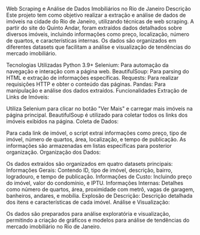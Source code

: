 Web Scraping e Análise de Dados Imobiliários no Rio de Janeiro
Descrição
Este projeto tem como objetivo realizar a extração e análise de dados de imóveis na cidade do Rio de Janeiro, utilizando técnicas de web scraping. A partir do site do Quinto Andar, foram extraídos dados detalhados sobre diversos imóveis, incluindo informações como preço, localização, número de quartos, e características internas. Os dados são organizados em diferentes datasets que facilitam a análise e visualização de tendências do mercado imobiliário.

Tecnologias Utilizadas
Python 3.9+
Selenium: Para automação da navegação e interação com a página web.
BeautifulSoup: Para parsing do HTML e extração de informações específicas.
Requests: Para realizar requisições HTTP e obter o conteúdo das páginas.
Pandas: Para manipulação e análise dos dados extraídos.
Funcionalidades
Extração de Links de Imóveis:

Utiliza Selenium para clicar no botão "Ver Mais" e carregar mais imóveis na página principal.
BeautifulSoup é utilizado para coletar todos os links dos imóveis exibidos na página.
Coleta de Dados:

Para cada link de imóvel, o script extrai informações como preço, tipo de imóvel, número de quartos, área, localização, e tempo de publicação.
As informações são armazenadas em listas específicas para posterior organização.
Organização dos Dados:

Os dados extraídos são organizados em quatro datasets principais:
Informações Gerais: Contendo ID, tipo de imóvel, descrição, bairro, logradouro, e tempo de publicação.
Informações de Custo: Incluindo preço do imóvel, valor do condomínio, e IPTU.
Informações Internas: Detalhes como número de quartos, área, proximidade com metrô, vagas de garagem, banheiros, andares, e mobília.
Explosão de Descrição: Descrição detalhada dos itens e características de cada imóvel.
Análise e Visualização:

Os dados são preparados para análise exploratória e visualização, permitindo a criação de gráficos e modelos para análise de tendências do mercado imobiliário no Rio de Janeiro.
